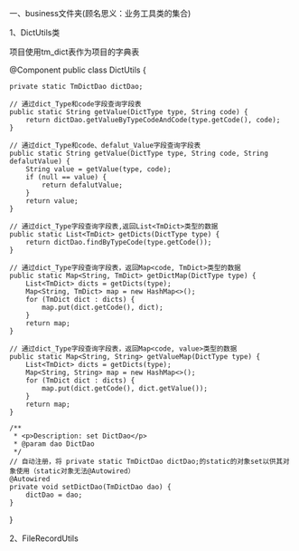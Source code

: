 一、business文件夹(顾名思义：业务工具类的集合)

1、DictUtils类

项目使用tm_dict表作为项目的字典表

@Component
public class DictUtils {

    private static TmDictDao dictDao;

    // 通过dict_Type和code字段查询字段表
    public static String getValue(DictType type, String code) {
        return dictDao.getValueByTypeCodeAndCode(type.getCode(), code);
    }

    // 通过dict_Type和code、defalut_Value字段查询字段表
    public static String getValue(DictType type, String code, String defalutValue) {
        String value = getValue(type, code);
        if (null == value) {
            return defalutValue;
        }
        return value;
    }

    // 通过dict_Type字段查询字段表,返回List<TmDict>类型的数据
    public static List<TmDict> getDicts(DictType type) {
        return dictDao.findByTypeCode(type.getCode());
    }

    // 通过dict_Type字段查询字段表，返回Map<code, TmDict>类型的数据
    public static Map<String, TmDict> getDictMap(DictType type) {
        List<TmDict> dicts = getDicts(type);
        Map<String, TmDict> map = new HashMap<>();
        for (TmDict dict : dicts) {
            map.put(dict.getCode(), dict);
        }
        return map;
    }

    // 通过dict_Type字段查询字段表，返回Map<code, value>类型的数据
    public static Map<String, String> getValueMap(DictType type) {
        List<TmDict> dicts = getDicts(type);
        Map<String, String> map = new HashMap<>();
        for (TmDict dict : dicts) {
            map.put(dict.getCode(), dict.getValue());
        }
        return map;
    }

    /**
     * <p>Description: set DictDao</p>
     * @param dao DictDao
     */
    // 自动注册，将 private static TmDictDao dictDao;的static的对象set以供其对象使用（static对象无法@Autowired）
    @Autowired
    private void setDictDao(TmDictDao dao) {
        dictDao = dao;
    }
}

2、FileRecordUtils


